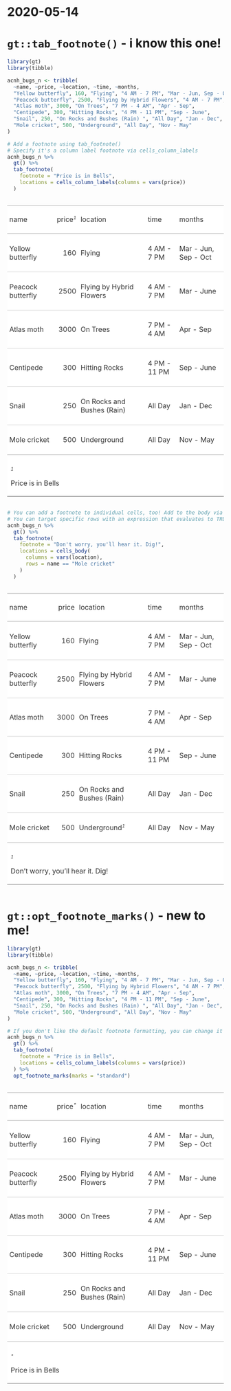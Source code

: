 2020-05-14
================

# `gt::tab_footnote()` - i know this one\!

``` r
library(gt)
library(tibble)

acnh_bugs_n <- tribble(
  ~name, ~price, ~location, ~time, ~months,
  "Yellow butterfly", 160, "Flying", "4 AM - 7 PM", "Mar - Jun, Sep - Oct",
  "Peacock butterfly", 2500, "Flying by Hybrid Flowers", "4 AM - 7 PM", "Mar - June",
  "Atlas moth", 3000, "On Trees", "7 PM - 4 AM", "Apr - Sep",
  "Centipede", 300, "Hitting Rocks", "4 PM - 11 PM", "Sep - June",
  "Snail", 250, "On Rocks and Bushes (Rain) ", "All Day", "Jan - Dec",
  "Mole cricket", 500, "Underground", "All Day", "Nov - May"
)

# Add a footnote using tab_footnote()
# Specify it's a column label footnote via cells_column_labels
acnh_bugs_n %>%
  gt() %>%
  tab_footnote(
    footnote = "Price is in Bells",
    locations = cells_column_labels(columns = vars(price))
  )
```

<!--html_preserve-->

<style>html {
  font-family: -apple-system, BlinkMacSystemFont, 'Segoe UI', Roboto, Oxygen, Ubuntu, Cantarell, 'Helvetica Neue', 'Fira Sans', 'Droid Sans', Arial, sans-serif;
}

#ojhhzdneiy .gt_table {
  display: table;
  border-collapse: collapse;
  margin-left: auto;
  margin-right: auto;
  color: #333333;
  font-size: 16px;
  background-color: #FFFFFF;
  width: auto;
  border-top-style: solid;
  border-top-width: 2px;
  border-top-color: #A8A8A8;
  border-right-style: none;
  border-right-width: 2px;
  border-right-color: #D3D3D3;
  border-bottom-style: solid;
  border-bottom-width: 2px;
  border-bottom-color: #A8A8A8;
  border-left-style: none;
  border-left-width: 2px;
  border-left-color: #D3D3D3;
}

#ojhhzdneiy .gt_heading {
  background-color: #FFFFFF;
  text-align: center;
  border-bottom-color: #FFFFFF;
  border-left-style: none;
  border-left-width: 1px;
  border-left-color: #D3D3D3;
  border-right-style: none;
  border-right-width: 1px;
  border-right-color: #D3D3D3;
}

#ojhhzdneiy .gt_title {
  color: #333333;
  font-size: 125%;
  font-weight: initial;
  padding-top: 4px;
  padding-bottom: 4px;
  border-bottom-color: #FFFFFF;
  border-bottom-width: 0;
}

#ojhhzdneiy .gt_subtitle {
  color: #333333;
  font-size: 85%;
  font-weight: initial;
  padding-top: 0;
  padding-bottom: 4px;
  border-top-color: #FFFFFF;
  border-top-width: 0;
}

#ojhhzdneiy .gt_bottom_border {
  border-bottom-style: solid;
  border-bottom-width: 2px;
  border-bottom-color: #D3D3D3;
}

#ojhhzdneiy .gt_col_headings {
  border-top-style: solid;
  border-top-width: 2px;
  border-top-color: #D3D3D3;
  border-bottom-style: solid;
  border-bottom-width: 2px;
  border-bottom-color: #D3D3D3;
  border-left-style: none;
  border-left-width: 1px;
  border-left-color: #D3D3D3;
  border-right-style: none;
  border-right-width: 1px;
  border-right-color: #D3D3D3;
}

#ojhhzdneiy .gt_col_heading {
  color: #333333;
  background-color: #FFFFFF;
  font-size: 100%;
  font-weight: normal;
  text-transform: inherit;
  border-left-style: none;
  border-left-width: 1px;
  border-left-color: #D3D3D3;
  border-right-style: none;
  border-right-width: 1px;
  border-right-color: #D3D3D3;
  vertical-align: bottom;
  padding-top: 5px;
  padding-bottom: 6px;
  padding-left: 5px;
  padding-right: 5px;
  overflow-x: hidden;
}

#ojhhzdneiy .gt_column_spanner_outer {
  color: #333333;
  background-color: #FFFFFF;
  font-size: 100%;
  font-weight: normal;
  text-transform: inherit;
  padding-top: 0;
  padding-bottom: 0;
  padding-left: 4px;
  padding-right: 4px;
}

#ojhhzdneiy .gt_column_spanner_outer:first-child {
  padding-left: 0;
}

#ojhhzdneiy .gt_column_spanner_outer:last-child {
  padding-right: 0;
}

#ojhhzdneiy .gt_column_spanner {
  border-bottom-style: solid;
  border-bottom-width: 2px;
  border-bottom-color: #D3D3D3;
  vertical-align: bottom;
  padding-top: 5px;
  padding-bottom: 6px;
  overflow-x: hidden;
  display: inline-block;
  width: 100%;
}

#ojhhzdneiy .gt_group_heading {
  padding: 8px;
  color: #333333;
  background-color: #FFFFFF;
  font-size: 100%;
  font-weight: initial;
  text-transform: inherit;
  border-top-style: solid;
  border-top-width: 2px;
  border-top-color: #D3D3D3;
  border-bottom-style: solid;
  border-bottom-width: 2px;
  border-bottom-color: #D3D3D3;
  border-left-style: none;
  border-left-width: 1px;
  border-left-color: #D3D3D3;
  border-right-style: none;
  border-right-width: 1px;
  border-right-color: #D3D3D3;
  vertical-align: middle;
}

#ojhhzdneiy .gt_empty_group_heading {
  padding: 0.5px;
  color: #333333;
  background-color: #FFFFFF;
  font-size: 100%;
  font-weight: initial;
  border-top-style: solid;
  border-top-width: 2px;
  border-top-color: #D3D3D3;
  border-bottom-style: solid;
  border-bottom-width: 2px;
  border-bottom-color: #D3D3D3;
  vertical-align: middle;
}

#ojhhzdneiy .gt_striped {
  background-color: rgba(128, 128, 128, 0.05);
}

#ojhhzdneiy .gt_from_md > :first-child {
  margin-top: 0;
}

#ojhhzdneiy .gt_from_md > :last-child {
  margin-bottom: 0;
}

#ojhhzdneiy .gt_row {
  padding-top: 8px;
  padding-bottom: 8px;
  padding-left: 5px;
  padding-right: 5px;
  margin: 10px;
  border-top-style: solid;
  border-top-width: 1px;
  border-top-color: #D3D3D3;
  border-left-style: none;
  border-left-width: 1px;
  border-left-color: #D3D3D3;
  border-right-style: none;
  border-right-width: 1px;
  border-right-color: #D3D3D3;
  vertical-align: middle;
  overflow-x: hidden;
}

#ojhhzdneiy .gt_stub {
  color: #333333;
  background-color: #FFFFFF;
  font-size: 100%;
  font-weight: initial;
  text-transform: inherit;
  border-right-style: solid;
  border-right-width: 2px;
  border-right-color: #D3D3D3;
  padding-left: 12px;
}

#ojhhzdneiy .gt_summary_row {
  color: #333333;
  background-color: #FFFFFF;
  text-transform: inherit;
  padding-top: 8px;
  padding-bottom: 8px;
  padding-left: 5px;
  padding-right: 5px;
}

#ojhhzdneiy .gt_first_summary_row {
  padding-top: 8px;
  padding-bottom: 8px;
  padding-left: 5px;
  padding-right: 5px;
  border-top-style: solid;
  border-top-width: 2px;
  border-top-color: #D3D3D3;
}

#ojhhzdneiy .gt_grand_summary_row {
  color: #333333;
  background-color: #FFFFFF;
  text-transform: inherit;
  padding-top: 8px;
  padding-bottom: 8px;
  padding-left: 5px;
  padding-right: 5px;
}

#ojhhzdneiy .gt_first_grand_summary_row {
  padding-top: 8px;
  padding-bottom: 8px;
  padding-left: 5px;
  padding-right: 5px;
  border-top-style: double;
  border-top-width: 6px;
  border-top-color: #D3D3D3;
}

#ojhhzdneiy .gt_table_body {
  border-top-style: solid;
  border-top-width: 2px;
  border-top-color: #D3D3D3;
  border-bottom-style: solid;
  border-bottom-width: 2px;
  border-bottom-color: #D3D3D3;
}

#ojhhzdneiy .gt_footnotes {
  color: #333333;
  background-color: #FFFFFF;
  border-bottom-style: none;
  border-bottom-width: 2px;
  border-bottom-color: #D3D3D3;
  border-left-style: none;
  border-left-width: 2px;
  border-left-color: #D3D3D3;
  border-right-style: none;
  border-right-width: 2px;
  border-right-color: #D3D3D3;
}

#ojhhzdneiy .gt_footnote {
  margin: 0px;
  font-size: 90%;
  padding: 4px;
}

#ojhhzdneiy .gt_sourcenotes {
  color: #333333;
  background-color: #FFFFFF;
  border-bottom-style: none;
  border-bottom-width: 2px;
  border-bottom-color: #D3D3D3;
  border-left-style: none;
  border-left-width: 2px;
  border-left-color: #D3D3D3;
  border-right-style: none;
  border-right-width: 2px;
  border-right-color: #D3D3D3;
}

#ojhhzdneiy .gt_sourcenote {
  font-size: 90%;
  padding: 4px;
}

#ojhhzdneiy .gt_left {
  text-align: left;
}

#ojhhzdneiy .gt_center {
  text-align: center;
}

#ojhhzdneiy .gt_right {
  text-align: right;
  font-variant-numeric: tabular-nums;
}

#ojhhzdneiy .gt_font_normal {
  font-weight: normal;
}

#ojhhzdneiy .gt_font_bold {
  font-weight: bold;
}

#ojhhzdneiy .gt_font_italic {
  font-style: italic;
}

#ojhhzdneiy .gt_super {
  font-size: 65%;
}

#ojhhzdneiy .gt_footnote_marks {
  font-style: italic;
  font-size: 65%;
}
</style>

<div id="ojhhzdneiy" style="overflow-x:auto;overflow-y:auto;width:auto;height:auto;">

<table class="gt_table">

<thead class="gt_col_headings">

<tr>

<th class="gt_col_heading gt_columns_bottom_border gt_left" rowspan="1" colspan="1">

name

</th>

<th class="gt_col_heading gt_columns_bottom_border gt_right" rowspan="1" colspan="1">

price<sup class="gt_footnote_marks">1</sup>

</th>

<th class="gt_col_heading gt_columns_bottom_border gt_left" rowspan="1" colspan="1">

location

</th>

<th class="gt_col_heading gt_columns_bottom_border gt_left" rowspan="1" colspan="1">

time

</th>

<th class="gt_col_heading gt_columns_bottom_border gt_left" rowspan="1" colspan="1">

months

</th>

</tr>

</thead>

<tbody class="gt_table_body">

<tr>

<td class="gt_row gt_left">

Yellow butterfly

</td>

<td class="gt_row gt_right">

160

</td>

<td class="gt_row gt_left">

Flying

</td>

<td class="gt_row gt_left">

4 AM - 7 PM

</td>

<td class="gt_row gt_left">

Mar - Jun, Sep - Oct

</td>

</tr>

<tr>

<td class="gt_row gt_left">

Peacock butterfly

</td>

<td class="gt_row gt_right">

2500

</td>

<td class="gt_row gt_left">

Flying by Hybrid Flowers

</td>

<td class="gt_row gt_left">

4 AM - 7 PM

</td>

<td class="gt_row gt_left">

Mar - June

</td>

</tr>

<tr>

<td class="gt_row gt_left">

Atlas moth

</td>

<td class="gt_row gt_right">

3000

</td>

<td class="gt_row gt_left">

On Trees

</td>

<td class="gt_row gt_left">

7 PM - 4 AM

</td>

<td class="gt_row gt_left">

Apr - Sep

</td>

</tr>

<tr>

<td class="gt_row gt_left">

Centipede

</td>

<td class="gt_row gt_right">

300

</td>

<td class="gt_row gt_left">

Hitting Rocks

</td>

<td class="gt_row gt_left">

4 PM - 11 PM

</td>

<td class="gt_row gt_left">

Sep - June

</td>

</tr>

<tr>

<td class="gt_row gt_left">

Snail

</td>

<td class="gt_row gt_right">

250

</td>

<td class="gt_row gt_left">

On Rocks and Bushes (Rain)

</td>

<td class="gt_row gt_left">

All Day

</td>

<td class="gt_row gt_left">

Jan - Dec

</td>

</tr>

<tr>

<td class="gt_row gt_left">

Mole cricket

</td>

<td class="gt_row gt_right">

500

</td>

<td class="gt_row gt_left">

Underground

</td>

<td class="gt_row gt_left">

All Day

</td>

<td class="gt_row gt_left">

Nov - May

</td>

</tr>

</tbody>

<tfoot>

<tr class="gt_footnotes">

<td colspan="5">

<p class="gt_footnote">

<sup class="gt_footnote_marks"> <em>1</em> </sup>

Price is in Bells
<br />

</p>

</td>

</tr>

</tfoot>

</table>

</div>

<!--/html_preserve-->

``` r
# You can add a footnote to individual cells, too! Add to the body via cells_body()
# You can target specific rows with an expression that evaluates to TRUE (here, it's targetting any rows where the name is "Mole cricket"
acnh_bugs_n %>%
  gt() %>%
  tab_footnote(
    footnote = "Don't worry, you'll hear it. Dig!",
    locations = cells_body(
      columns = vars(location),
      rows = name == "Mole cricket"
    )
  )
```

<!--html_preserve-->

<style>html {
  font-family: -apple-system, BlinkMacSystemFont, 'Segoe UI', Roboto, Oxygen, Ubuntu, Cantarell, 'Helvetica Neue', 'Fira Sans', 'Droid Sans', Arial, sans-serif;
}

#wgzqtkgojk .gt_table {
  display: table;
  border-collapse: collapse;
  margin-left: auto;
  margin-right: auto;
  color: #333333;
  font-size: 16px;
  background-color: #FFFFFF;
  width: auto;
  border-top-style: solid;
  border-top-width: 2px;
  border-top-color: #A8A8A8;
  border-right-style: none;
  border-right-width: 2px;
  border-right-color: #D3D3D3;
  border-bottom-style: solid;
  border-bottom-width: 2px;
  border-bottom-color: #A8A8A8;
  border-left-style: none;
  border-left-width: 2px;
  border-left-color: #D3D3D3;
}

#wgzqtkgojk .gt_heading {
  background-color: #FFFFFF;
  text-align: center;
  border-bottom-color: #FFFFFF;
  border-left-style: none;
  border-left-width: 1px;
  border-left-color: #D3D3D3;
  border-right-style: none;
  border-right-width: 1px;
  border-right-color: #D3D3D3;
}

#wgzqtkgojk .gt_title {
  color: #333333;
  font-size: 125%;
  font-weight: initial;
  padding-top: 4px;
  padding-bottom: 4px;
  border-bottom-color: #FFFFFF;
  border-bottom-width: 0;
}

#wgzqtkgojk .gt_subtitle {
  color: #333333;
  font-size: 85%;
  font-weight: initial;
  padding-top: 0;
  padding-bottom: 4px;
  border-top-color: #FFFFFF;
  border-top-width: 0;
}

#wgzqtkgojk .gt_bottom_border {
  border-bottom-style: solid;
  border-bottom-width: 2px;
  border-bottom-color: #D3D3D3;
}

#wgzqtkgojk .gt_col_headings {
  border-top-style: solid;
  border-top-width: 2px;
  border-top-color: #D3D3D3;
  border-bottom-style: solid;
  border-bottom-width: 2px;
  border-bottom-color: #D3D3D3;
  border-left-style: none;
  border-left-width: 1px;
  border-left-color: #D3D3D3;
  border-right-style: none;
  border-right-width: 1px;
  border-right-color: #D3D3D3;
}

#wgzqtkgojk .gt_col_heading {
  color: #333333;
  background-color: #FFFFFF;
  font-size: 100%;
  font-weight: normal;
  text-transform: inherit;
  border-left-style: none;
  border-left-width: 1px;
  border-left-color: #D3D3D3;
  border-right-style: none;
  border-right-width: 1px;
  border-right-color: #D3D3D3;
  vertical-align: bottom;
  padding-top: 5px;
  padding-bottom: 6px;
  padding-left: 5px;
  padding-right: 5px;
  overflow-x: hidden;
}

#wgzqtkgojk .gt_column_spanner_outer {
  color: #333333;
  background-color: #FFFFFF;
  font-size: 100%;
  font-weight: normal;
  text-transform: inherit;
  padding-top: 0;
  padding-bottom: 0;
  padding-left: 4px;
  padding-right: 4px;
}

#wgzqtkgojk .gt_column_spanner_outer:first-child {
  padding-left: 0;
}

#wgzqtkgojk .gt_column_spanner_outer:last-child {
  padding-right: 0;
}

#wgzqtkgojk .gt_column_spanner {
  border-bottom-style: solid;
  border-bottom-width: 2px;
  border-bottom-color: #D3D3D3;
  vertical-align: bottom;
  padding-top: 5px;
  padding-bottom: 6px;
  overflow-x: hidden;
  display: inline-block;
  width: 100%;
}

#wgzqtkgojk .gt_group_heading {
  padding: 8px;
  color: #333333;
  background-color: #FFFFFF;
  font-size: 100%;
  font-weight: initial;
  text-transform: inherit;
  border-top-style: solid;
  border-top-width: 2px;
  border-top-color: #D3D3D3;
  border-bottom-style: solid;
  border-bottom-width: 2px;
  border-bottom-color: #D3D3D3;
  border-left-style: none;
  border-left-width: 1px;
  border-left-color: #D3D3D3;
  border-right-style: none;
  border-right-width: 1px;
  border-right-color: #D3D3D3;
  vertical-align: middle;
}

#wgzqtkgojk .gt_empty_group_heading {
  padding: 0.5px;
  color: #333333;
  background-color: #FFFFFF;
  font-size: 100%;
  font-weight: initial;
  border-top-style: solid;
  border-top-width: 2px;
  border-top-color: #D3D3D3;
  border-bottom-style: solid;
  border-bottom-width: 2px;
  border-bottom-color: #D3D3D3;
  vertical-align: middle;
}

#wgzqtkgojk .gt_striped {
  background-color: rgba(128, 128, 128, 0.05);
}

#wgzqtkgojk .gt_from_md > :first-child {
  margin-top: 0;
}

#wgzqtkgojk .gt_from_md > :last-child {
  margin-bottom: 0;
}

#wgzqtkgojk .gt_row {
  padding-top: 8px;
  padding-bottom: 8px;
  padding-left: 5px;
  padding-right: 5px;
  margin: 10px;
  border-top-style: solid;
  border-top-width: 1px;
  border-top-color: #D3D3D3;
  border-left-style: none;
  border-left-width: 1px;
  border-left-color: #D3D3D3;
  border-right-style: none;
  border-right-width: 1px;
  border-right-color: #D3D3D3;
  vertical-align: middle;
  overflow-x: hidden;
}

#wgzqtkgojk .gt_stub {
  color: #333333;
  background-color: #FFFFFF;
  font-size: 100%;
  font-weight: initial;
  text-transform: inherit;
  border-right-style: solid;
  border-right-width: 2px;
  border-right-color: #D3D3D3;
  padding-left: 12px;
}

#wgzqtkgojk .gt_summary_row {
  color: #333333;
  background-color: #FFFFFF;
  text-transform: inherit;
  padding-top: 8px;
  padding-bottom: 8px;
  padding-left: 5px;
  padding-right: 5px;
}

#wgzqtkgojk .gt_first_summary_row {
  padding-top: 8px;
  padding-bottom: 8px;
  padding-left: 5px;
  padding-right: 5px;
  border-top-style: solid;
  border-top-width: 2px;
  border-top-color: #D3D3D3;
}

#wgzqtkgojk .gt_grand_summary_row {
  color: #333333;
  background-color: #FFFFFF;
  text-transform: inherit;
  padding-top: 8px;
  padding-bottom: 8px;
  padding-left: 5px;
  padding-right: 5px;
}

#wgzqtkgojk .gt_first_grand_summary_row {
  padding-top: 8px;
  padding-bottom: 8px;
  padding-left: 5px;
  padding-right: 5px;
  border-top-style: double;
  border-top-width: 6px;
  border-top-color: #D3D3D3;
}

#wgzqtkgojk .gt_table_body {
  border-top-style: solid;
  border-top-width: 2px;
  border-top-color: #D3D3D3;
  border-bottom-style: solid;
  border-bottom-width: 2px;
  border-bottom-color: #D3D3D3;
}

#wgzqtkgojk .gt_footnotes {
  color: #333333;
  background-color: #FFFFFF;
  border-bottom-style: none;
  border-bottom-width: 2px;
  border-bottom-color: #D3D3D3;
  border-left-style: none;
  border-left-width: 2px;
  border-left-color: #D3D3D3;
  border-right-style: none;
  border-right-width: 2px;
  border-right-color: #D3D3D3;
}

#wgzqtkgojk .gt_footnote {
  margin: 0px;
  font-size: 90%;
  padding: 4px;
}

#wgzqtkgojk .gt_sourcenotes {
  color: #333333;
  background-color: #FFFFFF;
  border-bottom-style: none;
  border-bottom-width: 2px;
  border-bottom-color: #D3D3D3;
  border-left-style: none;
  border-left-width: 2px;
  border-left-color: #D3D3D3;
  border-right-style: none;
  border-right-width: 2px;
  border-right-color: #D3D3D3;
}

#wgzqtkgojk .gt_sourcenote {
  font-size: 90%;
  padding: 4px;
}

#wgzqtkgojk .gt_left {
  text-align: left;
}

#wgzqtkgojk .gt_center {
  text-align: center;
}

#wgzqtkgojk .gt_right {
  text-align: right;
  font-variant-numeric: tabular-nums;
}

#wgzqtkgojk .gt_font_normal {
  font-weight: normal;
}

#wgzqtkgojk .gt_font_bold {
  font-weight: bold;
}

#wgzqtkgojk .gt_font_italic {
  font-style: italic;
}

#wgzqtkgojk .gt_super {
  font-size: 65%;
}

#wgzqtkgojk .gt_footnote_marks {
  font-style: italic;
  font-size: 65%;
}
</style>

<div id="wgzqtkgojk" style="overflow-x:auto;overflow-y:auto;width:auto;height:auto;">

<table class="gt_table">

<thead class="gt_col_headings">

<tr>

<th class="gt_col_heading gt_columns_bottom_border gt_left" rowspan="1" colspan="1">

name

</th>

<th class="gt_col_heading gt_columns_bottom_border gt_right" rowspan="1" colspan="1">

price

</th>

<th class="gt_col_heading gt_columns_bottom_border gt_left" rowspan="1" colspan="1">

location

</th>

<th class="gt_col_heading gt_columns_bottom_border gt_left" rowspan="1" colspan="1">

time

</th>

<th class="gt_col_heading gt_columns_bottom_border gt_left" rowspan="1" colspan="1">

months

</th>

</tr>

</thead>

<tbody class="gt_table_body">

<tr>

<td class="gt_row gt_left">

Yellow butterfly

</td>

<td class="gt_row gt_right">

160

</td>

<td class="gt_row gt_left">

Flying

</td>

<td class="gt_row gt_left">

4 AM - 7 PM

</td>

<td class="gt_row gt_left">

Mar - Jun, Sep - Oct

</td>

</tr>

<tr>

<td class="gt_row gt_left">

Peacock butterfly

</td>

<td class="gt_row gt_right">

2500

</td>

<td class="gt_row gt_left">

Flying by Hybrid Flowers

</td>

<td class="gt_row gt_left">

4 AM - 7 PM

</td>

<td class="gt_row gt_left">

Mar - June

</td>

</tr>

<tr>

<td class="gt_row gt_left">

Atlas moth

</td>

<td class="gt_row gt_right">

3000

</td>

<td class="gt_row gt_left">

On Trees

</td>

<td class="gt_row gt_left">

7 PM - 4 AM

</td>

<td class="gt_row gt_left">

Apr - Sep

</td>

</tr>

<tr>

<td class="gt_row gt_left">

Centipede

</td>

<td class="gt_row gt_right">

300

</td>

<td class="gt_row gt_left">

Hitting Rocks

</td>

<td class="gt_row gt_left">

4 PM - 11 PM

</td>

<td class="gt_row gt_left">

Sep - June

</td>

</tr>

<tr>

<td class="gt_row gt_left">

Snail

</td>

<td class="gt_row gt_right">

250

</td>

<td class="gt_row gt_left">

On Rocks and Bushes (Rain)

</td>

<td class="gt_row gt_left">

All Day

</td>

<td class="gt_row gt_left">

Jan - Dec

</td>

</tr>

<tr>

<td class="gt_row gt_left">

Mole cricket

</td>

<td class="gt_row gt_right">

500

</td>

<td class="gt_row gt_left">

Underground<sup class="gt_footnote_marks">1</sup>

</td>

<td class="gt_row gt_left">

All Day

</td>

<td class="gt_row gt_left">

Nov - May

</td>

</tr>

</tbody>

<tfoot>

<tr class="gt_footnotes">

<td colspan="5">

<p class="gt_footnote">

<sup class="gt_footnote_marks"> <em>1</em> </sup>

Don’t worry, you’ll hear it. Dig\! <br />

</p>

</td>

</tr>

</tfoot>

</table>

</div>

<!--/html_preserve-->

# `gt::opt_footnote_marks()` - new to me\!

``` r
library(gt)
library(tibble)

acnh_bugs_n <- tribble(
  ~name, ~price, ~location, ~time, ~months,
  "Yellow butterfly", 160, "Flying", "4 AM - 7 PM", "Mar - Jun, Sep - Oct",
  "Peacock butterfly", 2500, "Flying by Hybrid Flowers", "4 AM - 7 PM", "Mar - June",
  "Atlas moth", 3000, "On Trees", "7 PM - 4 AM", "Apr - Sep",
  "Centipede", 300, "Hitting Rocks", "4 PM - 11 PM", "Sep - June",
  "Snail", 250, "On Rocks and Bushes (Rain) ", "All Day", "Jan - Dec",
  "Mole cricket", 500, "Underground", "All Day", "Nov - May"
)

# If you don't like the default footnote formatting, you can change it with opt_footnote_marks()
acnh_bugs_n %>%
  gt() %>%
  tab_footnote(
    footnote = "Price is in Bells",
    locations = cells_column_labels(columns = vars(price))
  ) %>%
  opt_footnote_marks(marks = "standard")
```

<!--html_preserve-->

<style>html {
  font-family: -apple-system, BlinkMacSystemFont, 'Segoe UI', Roboto, Oxygen, Ubuntu, Cantarell, 'Helvetica Neue', 'Fira Sans', 'Droid Sans', Arial, sans-serif;
}

#uzizgzattk .gt_table {
  display: table;
  border-collapse: collapse;
  margin-left: auto;
  margin-right: auto;
  color: #333333;
  font-size: 16px;
  background-color: #FFFFFF;
  width: auto;
  border-top-style: solid;
  border-top-width: 2px;
  border-top-color: #A8A8A8;
  border-right-style: none;
  border-right-width: 2px;
  border-right-color: #D3D3D3;
  border-bottom-style: solid;
  border-bottom-width: 2px;
  border-bottom-color: #A8A8A8;
  border-left-style: none;
  border-left-width: 2px;
  border-left-color: #D3D3D3;
}

#uzizgzattk .gt_heading {
  background-color: #FFFFFF;
  text-align: center;
  border-bottom-color: #FFFFFF;
  border-left-style: none;
  border-left-width: 1px;
  border-left-color: #D3D3D3;
  border-right-style: none;
  border-right-width: 1px;
  border-right-color: #D3D3D3;
}

#uzizgzattk .gt_title {
  color: #333333;
  font-size: 125%;
  font-weight: initial;
  padding-top: 4px;
  padding-bottom: 4px;
  border-bottom-color: #FFFFFF;
  border-bottom-width: 0;
}

#uzizgzattk .gt_subtitle {
  color: #333333;
  font-size: 85%;
  font-weight: initial;
  padding-top: 0;
  padding-bottom: 4px;
  border-top-color: #FFFFFF;
  border-top-width: 0;
}

#uzizgzattk .gt_bottom_border {
  border-bottom-style: solid;
  border-bottom-width: 2px;
  border-bottom-color: #D3D3D3;
}

#uzizgzattk .gt_col_headings {
  border-top-style: solid;
  border-top-width: 2px;
  border-top-color: #D3D3D3;
  border-bottom-style: solid;
  border-bottom-width: 2px;
  border-bottom-color: #D3D3D3;
  border-left-style: none;
  border-left-width: 1px;
  border-left-color: #D3D3D3;
  border-right-style: none;
  border-right-width: 1px;
  border-right-color: #D3D3D3;
}

#uzizgzattk .gt_col_heading {
  color: #333333;
  background-color: #FFFFFF;
  font-size: 100%;
  font-weight: normal;
  text-transform: inherit;
  border-left-style: none;
  border-left-width: 1px;
  border-left-color: #D3D3D3;
  border-right-style: none;
  border-right-width: 1px;
  border-right-color: #D3D3D3;
  vertical-align: bottom;
  padding-top: 5px;
  padding-bottom: 6px;
  padding-left: 5px;
  padding-right: 5px;
  overflow-x: hidden;
}

#uzizgzattk .gt_column_spanner_outer {
  color: #333333;
  background-color: #FFFFFF;
  font-size: 100%;
  font-weight: normal;
  text-transform: inherit;
  padding-top: 0;
  padding-bottom: 0;
  padding-left: 4px;
  padding-right: 4px;
}

#uzizgzattk .gt_column_spanner_outer:first-child {
  padding-left: 0;
}

#uzizgzattk .gt_column_spanner_outer:last-child {
  padding-right: 0;
}

#uzizgzattk .gt_column_spanner {
  border-bottom-style: solid;
  border-bottom-width: 2px;
  border-bottom-color: #D3D3D3;
  vertical-align: bottom;
  padding-top: 5px;
  padding-bottom: 6px;
  overflow-x: hidden;
  display: inline-block;
  width: 100%;
}

#uzizgzattk .gt_group_heading {
  padding: 8px;
  color: #333333;
  background-color: #FFFFFF;
  font-size: 100%;
  font-weight: initial;
  text-transform: inherit;
  border-top-style: solid;
  border-top-width: 2px;
  border-top-color: #D3D3D3;
  border-bottom-style: solid;
  border-bottom-width: 2px;
  border-bottom-color: #D3D3D3;
  border-left-style: none;
  border-left-width: 1px;
  border-left-color: #D3D3D3;
  border-right-style: none;
  border-right-width: 1px;
  border-right-color: #D3D3D3;
  vertical-align: middle;
}

#uzizgzattk .gt_empty_group_heading {
  padding: 0.5px;
  color: #333333;
  background-color: #FFFFFF;
  font-size: 100%;
  font-weight: initial;
  border-top-style: solid;
  border-top-width: 2px;
  border-top-color: #D3D3D3;
  border-bottom-style: solid;
  border-bottom-width: 2px;
  border-bottom-color: #D3D3D3;
  vertical-align: middle;
}

#uzizgzattk .gt_striped {
  background-color: rgba(128, 128, 128, 0.05);
}

#uzizgzattk .gt_from_md > :first-child {
  margin-top: 0;
}

#uzizgzattk .gt_from_md > :last-child {
  margin-bottom: 0;
}

#uzizgzattk .gt_row {
  padding-top: 8px;
  padding-bottom: 8px;
  padding-left: 5px;
  padding-right: 5px;
  margin: 10px;
  border-top-style: solid;
  border-top-width: 1px;
  border-top-color: #D3D3D3;
  border-left-style: none;
  border-left-width: 1px;
  border-left-color: #D3D3D3;
  border-right-style: none;
  border-right-width: 1px;
  border-right-color: #D3D3D3;
  vertical-align: middle;
  overflow-x: hidden;
}

#uzizgzattk .gt_stub {
  color: #333333;
  background-color: #FFFFFF;
  font-size: 100%;
  font-weight: initial;
  text-transform: inherit;
  border-right-style: solid;
  border-right-width: 2px;
  border-right-color: #D3D3D3;
  padding-left: 12px;
}

#uzizgzattk .gt_summary_row {
  color: #333333;
  background-color: #FFFFFF;
  text-transform: inherit;
  padding-top: 8px;
  padding-bottom: 8px;
  padding-left: 5px;
  padding-right: 5px;
}

#uzizgzattk .gt_first_summary_row {
  padding-top: 8px;
  padding-bottom: 8px;
  padding-left: 5px;
  padding-right: 5px;
  border-top-style: solid;
  border-top-width: 2px;
  border-top-color: #D3D3D3;
}

#uzizgzattk .gt_grand_summary_row {
  color: #333333;
  background-color: #FFFFFF;
  text-transform: inherit;
  padding-top: 8px;
  padding-bottom: 8px;
  padding-left: 5px;
  padding-right: 5px;
}

#uzizgzattk .gt_first_grand_summary_row {
  padding-top: 8px;
  padding-bottom: 8px;
  padding-left: 5px;
  padding-right: 5px;
  border-top-style: double;
  border-top-width: 6px;
  border-top-color: #D3D3D3;
}

#uzizgzattk .gt_table_body {
  border-top-style: solid;
  border-top-width: 2px;
  border-top-color: #D3D3D3;
  border-bottom-style: solid;
  border-bottom-width: 2px;
  border-bottom-color: #D3D3D3;
}

#uzizgzattk .gt_footnotes {
  color: #333333;
  background-color: #FFFFFF;
  border-bottom-style: none;
  border-bottom-width: 2px;
  border-bottom-color: #D3D3D3;
  border-left-style: none;
  border-left-width: 2px;
  border-left-color: #D3D3D3;
  border-right-style: none;
  border-right-width: 2px;
  border-right-color: #D3D3D3;
}

#uzizgzattk .gt_footnote {
  margin: 0px;
  font-size: 90%;
  padding: 4px;
}

#uzizgzattk .gt_sourcenotes {
  color: #333333;
  background-color: #FFFFFF;
  border-bottom-style: none;
  border-bottom-width: 2px;
  border-bottom-color: #D3D3D3;
  border-left-style: none;
  border-left-width: 2px;
  border-left-color: #D3D3D3;
  border-right-style: none;
  border-right-width: 2px;
  border-right-color: #D3D3D3;
}

#uzizgzattk .gt_sourcenote {
  font-size: 90%;
  padding: 4px;
}

#uzizgzattk .gt_left {
  text-align: left;
}

#uzizgzattk .gt_center {
  text-align: center;
}

#uzizgzattk .gt_right {
  text-align: right;
  font-variant-numeric: tabular-nums;
}

#uzizgzattk .gt_font_normal {
  font-weight: normal;
}

#uzizgzattk .gt_font_bold {
  font-weight: bold;
}

#uzizgzattk .gt_font_italic {
  font-style: italic;
}

#uzizgzattk .gt_super {
  font-size: 65%;
}

#uzizgzattk .gt_footnote_marks {
  font-style: italic;
  font-size: 65%;
}
</style>

<div id="uzizgzattk" style="overflow-x:auto;overflow-y:auto;width:auto;height:auto;">

<table class="gt_table">

<thead class="gt_col_headings">

<tr>

<th class="gt_col_heading gt_columns_bottom_border gt_left" rowspan="1" colspan="1">

name

</th>

<th class="gt_col_heading gt_columns_bottom_border gt_right" rowspan="1" colspan="1">

price<sup class="gt_footnote_marks">\*</sup>

</th>

<th class="gt_col_heading gt_columns_bottom_border gt_left" rowspan="1" colspan="1">

location

</th>

<th class="gt_col_heading gt_columns_bottom_border gt_left" rowspan="1" colspan="1">

time

</th>

<th class="gt_col_heading gt_columns_bottom_border gt_left" rowspan="1" colspan="1">

months

</th>

</tr>

</thead>

<tbody class="gt_table_body">

<tr>

<td class="gt_row gt_left">

Yellow butterfly

</td>

<td class="gt_row gt_right">

160

</td>

<td class="gt_row gt_left">

Flying

</td>

<td class="gt_row gt_left">

4 AM - 7 PM

</td>

<td class="gt_row gt_left">

Mar - Jun, Sep - Oct

</td>

</tr>

<tr>

<td class="gt_row gt_left">

Peacock butterfly

</td>

<td class="gt_row gt_right">

2500

</td>

<td class="gt_row gt_left">

Flying by Hybrid Flowers

</td>

<td class="gt_row gt_left">

4 AM - 7 PM

</td>

<td class="gt_row gt_left">

Mar - June

</td>

</tr>

<tr>

<td class="gt_row gt_left">

Atlas moth

</td>

<td class="gt_row gt_right">

3000

</td>

<td class="gt_row gt_left">

On Trees

</td>

<td class="gt_row gt_left">

7 PM - 4 AM

</td>

<td class="gt_row gt_left">

Apr - Sep

</td>

</tr>

<tr>

<td class="gt_row gt_left">

Centipede

</td>

<td class="gt_row gt_right">

300

</td>

<td class="gt_row gt_left">

Hitting Rocks

</td>

<td class="gt_row gt_left">

4 PM - 11 PM

</td>

<td class="gt_row gt_left">

Sep - June

</td>

</tr>

<tr>

<td class="gt_row gt_left">

Snail

</td>

<td class="gt_row gt_right">

250

</td>

<td class="gt_row gt_left">

On Rocks and Bushes (Rain)

</td>

<td class="gt_row gt_left">

All Day

</td>

<td class="gt_row gt_left">

Jan - Dec

</td>

</tr>

<tr>

<td class="gt_row gt_left">

Mole cricket

</td>

<td class="gt_row gt_right">

500

</td>

<td class="gt_row gt_left">

Underground

</td>

<td class="gt_row gt_left">

All Day

</td>

<td class="gt_row gt_left">

Nov - May

</td>

</tr>

</tbody>

<tfoot>

<tr class="gt_footnotes">

<td colspan="5">

<p class="gt_footnote">

<sup class="gt_footnote_marks"> <em>\*</em> </sup>

Price is in Bells <br />

</p>

</td>

</tr>

</tfoot>

</table>

</div>

<!--/html_preserve-->
